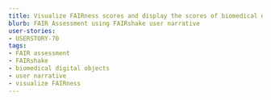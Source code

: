 ```yaml
---
title: Visualize FAIRness scores and display the scores of biomedical digital objects on your websites
blurb: FAIR Assessment using FAIRshake user narrative
user-stories:
- USERSTORY-70
tags:
- FAIR assessment
- FAIRshake
- biomedical digital objects
- user narrative
- visualize FAIRness
---
```

